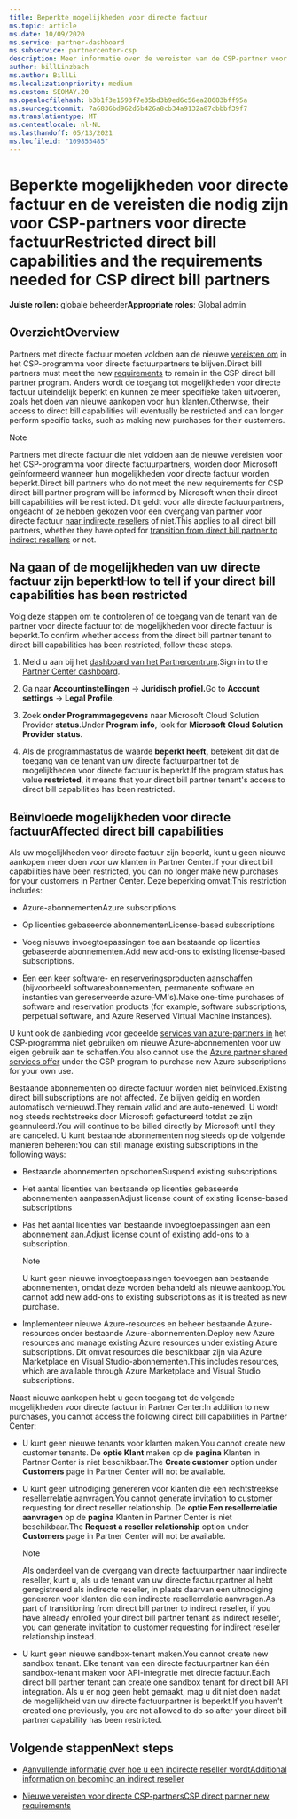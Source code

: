 ```yaml
---
title: Beperkte mogelijkheden voor directe factuur
ms.topic: article
ms.date: 10/09/2020
ms.service: partner-dashboard
ms.subservice: partnercenter-csp
description: Meer informatie over de vereisten van de CSP-partner voor directe factuur en wat u kunt doen om te voorkomen dat mogelijkheden worden beperkt. Ontdek of uw mogelijkheden zijn beperkt.
author: billLinzbach
ms.author: BillLi
ms.localizationpriority: medium
ms.custom: SEOMAY.20
ms.openlocfilehash: b3b1f3e1593f7e35bd3b9ed6c56ea28683bff95a
ms.sourcegitcommit: 7a6836bd962d5b426a8cb34a9132a87cbbbf39f7
ms.translationtype: MT
ms.contentlocale: nl-NL
ms.lasthandoff: 05/13/2021
ms.locfileid: "109855485"
---
```

# <a name="restricted-direct-bill-capabilities-and-the-requirements-needed-for-csp-direct-bill-partners"></a><span data-ttu-id="6f7fd-104">Beperkte mogelijkheden voor directe factuur en de vereisten die nodig zijn voor CSP-partners voor directe factuur</span><span class="sxs-lookup"><span data-stu-id="6f7fd-104">Restricted direct bill capabilities and the requirements needed for CSP direct bill partners</span></span>

<span data-ttu-id="6f7fd-105">**Juiste rollen:** globale beheerder</span><span class="sxs-lookup"><span data-stu-id="6f7fd-105">**Appropriate roles**: Global admin</span></span>

## <a name="overview"></a><span data-ttu-id="6f7fd-106">Overzicht</span><span class="sxs-lookup"><span data-stu-id="6f7fd-106">Overview</span></span>

<span data-ttu-id="6f7fd-107">Partners met directe factuur moeten voldoen aan de nieuwe [vereisten om](direct-partner-new-requirements.md) in het CSP-programma voor directe factuurpartners te blijven.</span><span class="sxs-lookup"><span data-stu-id="6f7fd-107">Direct bill partners must meet the new [requirements](direct-partner-new-requirements.md) to remain in the CSP direct bill partner program.</span></span> <span data-ttu-id="6f7fd-108">Anders wordt de toegang tot mogelijkheden voor directe factuur uiteindelijk beperkt en kunnen ze meer specifieke taken uitvoeren, zoals het doen van nieuwe aankopen voor hun klanten.</span><span class="sxs-lookup"><span data-stu-id="6f7fd-108">Otherwise, their access to direct bill capabilities will eventually be restricted and can longer perform specific tasks, such as making new purchases for their customers.</span></span>

> [!Note]
> <span data-ttu-id="6f7fd-109">Partners met directe factuur die niet voldoen aan de nieuwe vereisten voor het CSP-programma voor directe factuurpartners, worden door Microsoft geïnformeerd wanneer hun mogelijkheden voor directe factuur worden beperkt.</span><span class="sxs-lookup"><span data-stu-id="6f7fd-109">Direct bill partners who do not meet the new requirements for CSP direct bill partner program will be informed by Microsoft when their direct bill capabilities will be restricted.</span></span> <span data-ttu-id="6f7fd-110">Dit geldt voor alle directe factuurpartners, ongeacht of ze hebben gekozen voor een overgang van partner voor directe factuur [naar indirecte resellers](transition-direct-to-indirect.md) of niet.</span><span class="sxs-lookup"><span data-stu-id="6f7fd-110">This applies to all direct bill partners, whether they have opted for [transition from direct bill partner to indirect resellers](transition-direct-to-indirect.md) or not.</span></span>  

## <a name="how-to-tell-if-your-direct-bill-capabilities-has-been-restricted"></a><span data-ttu-id="6f7fd-111">Na gaan of de mogelijkheden van uw directe factuur zijn beperkt</span><span class="sxs-lookup"><span data-stu-id="6f7fd-111">How to tell if your direct bill capabilities has been restricted</span></span>

<span data-ttu-id="6f7fd-112">Volg deze stappen om te controleren of de toegang van de tenant van de partner voor directe factuur tot de mogelijkheden voor directe factuur is beperkt.</span><span class="sxs-lookup"><span data-stu-id="6f7fd-112">To confirm whether access from the direct bill partner tenant to direct bill capabilities has been restricted, follow these steps.</span></span>

1. <span data-ttu-id="6f7fd-113">Meld u aan bij het [dashboard van het Partnercentrum](https://partner.microsoft.com/dashboard).</span><span class="sxs-lookup"><span data-stu-id="6f7fd-113">Sign in to the [Partner Center dashboard](https://partner.microsoft.com/dashboard).</span></span>

2. <span data-ttu-id="6f7fd-114">Ga naar **Accountinstellingen**  ->  **Juridisch profiel.**</span><span class="sxs-lookup"><span data-stu-id="6f7fd-114">Go to **Account settings** -> **Legal Profile**.</span></span>

3. <span data-ttu-id="6f7fd-115">Zoek **onder Programmagegevens** naar Microsoft Cloud Solution Provider **status**.</span><span class="sxs-lookup"><span data-stu-id="6f7fd-115">Under **Program info**, look for **Microsoft Cloud Solution Provider status**.</span></span>

4. <span data-ttu-id="6f7fd-116">Als de programmastatus de waarde **beperkt heeft,** betekent dit dat de toegang van de tenant van uw directe factuurpartner tot de mogelijkheden voor directe factuur is beperkt.</span><span class="sxs-lookup"><span data-stu-id="6f7fd-116">If the program status has value **restricted**, it means that your direct bill partner tenant's access to direct bill capabilities has been restricted.</span></span>

## <a name="affected-direct-bill-capabilities"></a><span data-ttu-id="6f7fd-117">Beïnvloede mogelijkheden voor directe factuur</span><span class="sxs-lookup"><span data-stu-id="6f7fd-117">Affected direct bill capabilities</span></span>

<span data-ttu-id="6f7fd-118">Als uw mogelijkheden voor directe factuur zijn beperkt, kunt u geen nieuwe aankopen meer doen voor uw klanten in Partner Center.</span><span class="sxs-lookup"><span data-stu-id="6f7fd-118">If your direct bill capabilities have been restricted, you can no longer make new purchases for your customers in Partner Center.</span></span> <span data-ttu-id="6f7fd-119">Deze beperking omvat:</span><span class="sxs-lookup"><span data-stu-id="6f7fd-119">This restriction includes:</span></span>

- <span data-ttu-id="6f7fd-120">Azure-abonnementen</span><span class="sxs-lookup"><span data-stu-id="6f7fd-120">Azure subscriptions</span></span>

- <span data-ttu-id="6f7fd-121">Op licenties gebaseerde abonnementen</span><span class="sxs-lookup"><span data-stu-id="6f7fd-121">License-based subscriptions</span></span>

- <span data-ttu-id="6f7fd-122">Voeg nieuwe invoegtoepassingen toe aan bestaande op licenties gebaseerde abonnementen.</span><span class="sxs-lookup"><span data-stu-id="6f7fd-122">Add new add-ons to existing license-based subscriptions.</span></span>

- <span data-ttu-id="6f7fd-123">Een een keer software- en reserveringsproducten aanschaffen (bijvoorbeeld softwareabonnementen, permanente software en instanties van gereserveerde azure-VM's).</span><span class="sxs-lookup"><span data-stu-id="6f7fd-123">Make one-time purchases of software and reservation products (for example, software subscriptions, perpetual software, and Azure Reserved Virtual Machine instances).</span></span>

<span data-ttu-id="6f7fd-124">U kunt ook de aanbieding voor gedeelde [services van azure-partners in](shared-services.md) het CSP-programma niet gebruiken om nieuwe Azure-abonnementen voor uw eigen gebruik aan te schaffen.</span><span class="sxs-lookup"><span data-stu-id="6f7fd-124">You also cannot use the [Azure partner shared services offer](shared-services.md) under the CSP program to purchase new Azure subscriptions for your own use.</span></span>

<span data-ttu-id="6f7fd-125">Bestaande abonnementen op directe factuur worden niet beïnvloed.</span><span class="sxs-lookup"><span data-stu-id="6f7fd-125">Existing direct bill subscriptions are not affected.</span></span> <span data-ttu-id="6f7fd-126">Ze blijven geldig en worden automatisch vernieuwd.</span><span class="sxs-lookup"><span data-stu-id="6f7fd-126">They remain valid and are auto-renewed.</span></span> <span data-ttu-id="6f7fd-127">U wordt nog steeds rechtstreeks door Microsoft gefactureerd totdat ze zijn geannuleerd.</span><span class="sxs-lookup"><span data-stu-id="6f7fd-127">You will continue to be billed directly by Microsoft until they are canceled.</span></span> <span data-ttu-id="6f7fd-128">U kunt bestaande abonnementen nog steeds op de volgende manieren beheren:</span><span class="sxs-lookup"><span data-stu-id="6f7fd-128">You can still manage existing subscriptions in the following ways:</span></span>

- <span data-ttu-id="6f7fd-129">Bestaande abonnementen opschorten</span><span class="sxs-lookup"><span data-stu-id="6f7fd-129">Suspend existing subscriptions</span></span>

- <span data-ttu-id="6f7fd-130">Het aantal licenties van bestaande op licenties gebaseerde abonnementen aanpassen</span><span class="sxs-lookup"><span data-stu-id="6f7fd-130">Adjust license count of existing license-based subscriptions</span></span>

- <span data-ttu-id="6f7fd-131">Pas het aantal licenties van bestaande invoegtoepassingen aan een abonnement aan.</span><span class="sxs-lookup"><span data-stu-id="6f7fd-131">Adjust license count of existing add-ons to a subscription.</span></span> 

    >[!Note]
    ><span data-ttu-id="6f7fd-132">U kunt geen nieuwe invoegtoepassingen toevoegen aan bestaande abonnementen, omdat deze worden behandeld als nieuwe aankoop.</span><span class="sxs-lookup"><span data-stu-id="6f7fd-132">You cannot add new add-ons to existing subscriptions as it is treated as new purchase.</span></span>

- <span data-ttu-id="6f7fd-133">Implementeer nieuwe Azure-resources en beheer bestaande Azure-resources onder bestaande Azure-abonnementen.</span><span class="sxs-lookup"><span data-stu-id="6f7fd-133">Deploy new Azure resources and manage existing Azure resources under existing Azure subscriptions.</span></span> <span data-ttu-id="6f7fd-134">Dit omvat resources die beschikbaar zijn via Azure Marketplace en Visual Studio-abonnementen.</span><span class="sxs-lookup"><span data-stu-id="6f7fd-134">This includes resources, which are available through Azure Marketplace and Visual Studio subscriptions.</span></span>

<span data-ttu-id="6f7fd-135">Naast nieuwe aankopen hebt u geen toegang tot de volgende mogelijkheden voor directe factuur in Partner Center:</span><span class="sxs-lookup"><span data-stu-id="6f7fd-135">In addition to new purchases, you cannot access the following direct bill capabilities in Partner Center:</span></span>

- <span data-ttu-id="6f7fd-136">U kunt geen nieuwe tenants voor klanten maken.</span><span class="sxs-lookup"><span data-stu-id="6f7fd-136">You cannot create new customer tenants.</span></span> <span data-ttu-id="6f7fd-137">De **optie Klant** maken op de **pagina** Klanten in Partner Center is niet beschikbaar.</span><span class="sxs-lookup"><span data-stu-id="6f7fd-137">The **Create customer** option under **Customers** page in Partner Center will not be available.</span></span>

- <span data-ttu-id="6f7fd-138">U kunt geen uitnodiging genereren voor klanten die een rechtstreekse resellerrelatie aanvragen.</span><span class="sxs-lookup"><span data-stu-id="6f7fd-138">You cannot generate invitation to customer requesting for direct reseller relationship.</span></span> <span data-ttu-id="6f7fd-139">De **optie Een resellerrelatie aanvragen** op de **pagina** Klanten in Partner Center is niet beschikbaar.</span><span class="sxs-lookup"><span data-stu-id="6f7fd-139">The **Request a reseller relationship** option under **Customers** page in Partner Center will not be available.</span></span>

    >[!NOTE]
    ><span data-ttu-id="6f7fd-140">Als onderdeel van de overgang van directe factuurpartner naar indirecte reseller, kunt u, als u de tenant van uw directe factuurpartner al hebt geregistreerd als indirecte reseller, in plaats daarvan een uitnodiging genereren voor klanten die een indirecte resellerrelatie aanvragen.</span><span class="sxs-lookup"><span data-stu-id="6f7fd-140">As part of transitioning from direct bill partner to indirect reseller, if you have already enrolled your direct bill partner tenant as indirect reseller, you can generate invitation to customer requesting for indirect reseller relationship instead.</span></span>

- <span data-ttu-id="6f7fd-141">U kunt geen nieuwe sandbox-tenant maken.</span><span class="sxs-lookup"><span data-stu-id="6f7fd-141">You cannot create new sandbox tenant.</span></span> <span data-ttu-id="6f7fd-142">Elke tenant van een directe factuurpartner kan één sandbox-tenant maken voor API-integratie met directe factuur.</span><span class="sxs-lookup"><span data-stu-id="6f7fd-142">Each direct bill partner tenant can create one sandbox tenant for direct bill API integration.</span></span> <span data-ttu-id="6f7fd-143">Als u er nog geen hebt gemaakt, mag u dit niet doen nadat de mogelijkheid van uw directe factuurpartner is beperkt.</span><span class="sxs-lookup"><span data-stu-id="6f7fd-143">If you haven't created one previously, you are not allowed to do so after your direct bill partner capability has been restricted.</span></span>  

## <a name="next-steps"></a><span data-ttu-id="6f7fd-144">Volgende stappen</span><span class="sxs-lookup"><span data-stu-id="6f7fd-144">Next steps</span></span>

- [<span data-ttu-id="6f7fd-145">Aanvullende informatie over hoe u een indirecte reseller wordt</span><span class="sxs-lookup"><span data-stu-id="6f7fd-145">Additional information on becoming an indirect reseller</span></span>](https://assetsprod.microsoft.com/csp-directbill-to-indirect-transition.pdf)

- [<span data-ttu-id="6f7fd-146">Nieuwe vereisten voor directe CSP-partners</span><span class="sxs-lookup"><span data-stu-id="6f7fd-146">CSP direct partner new requirements</span></span>](direct-partner-new-requirements.md)
